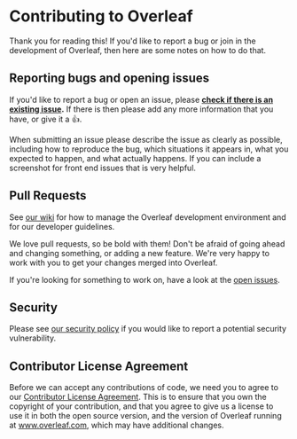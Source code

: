 Contributing to Overleaf
==========================

Thank you for reading this! If you'd like to report a bug or join in the development
of Overleaf, then here are some notes on how to do that.

Reporting bugs and opening issues
---------------------------------

If you'd like to report a bug or open an issue, please **[check if there is an existing issue](https://github.com/overleaf/overleaf/issues).**
If there is then please add any more information that you have, or give it a 👍.

When submitting an issue please describe the issue as clearly as possible, including how to
reproduce the bug, which situations it appears in, what you expected to happen, and what actually happens.
If you can include a screenshot for front end issues that is very helpful.

Pull Requests
-------------

See [our wiki](https://github.com/overleaf/overleaf/wiki)
for how to manage the Overleaf development environment and for our developer guidelines.

We love pull requests, so be bold with them! Don't be afraid of going ahead
and changing something, or adding a new feature. We're very happy to work with you
to get your changes merged into Overleaf.

If you're looking for something to work on, have a look at the [open issues](https://github.com/overleaf/overleaf/issues).

Security
--------

Please see [our security policy](https://github.com/overleaf/overleaf/security/policy) if you would like to report a potential security vulnerability.

Contributor License Agreement
-----------------------------

Before we can accept any contributions of code, we need you to agree to our 
[Contributor License Agreement](https://docs.google.com/forms/d/e/1FAIpQLSef79XH3mb7yIiMzZw-yALEegS-wyFetvjTiNBfZvf_IHD2KA/viewform?usp=sf_link).
This is to ensure that you own the copyright of your contribution, and that you
agree to give us a license to use it in both the open source version, and the version
of Overleaf running at www.overleaf.com, which may have additional changes.
